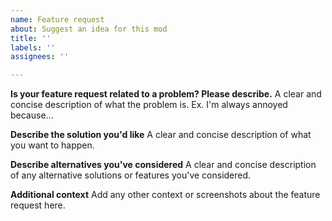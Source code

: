 ```yaml
---
name: Feature request
about: Suggest an idea for this mod
title: ''
labels: ''
assignees: ''

---
```


**Is your feature request related to a problem? Please describe.**
A clear and concise description of what the problem is. Ex. I'm always annoyed because...

**Describe the solution you'd like**
A clear and concise description of what you want to happen.

**Describe alternatives you've considered**
A clear and concise description of any alternative solutions or features you've considered.

**Additional context**
Add any other context or screenshots about the feature request here.
